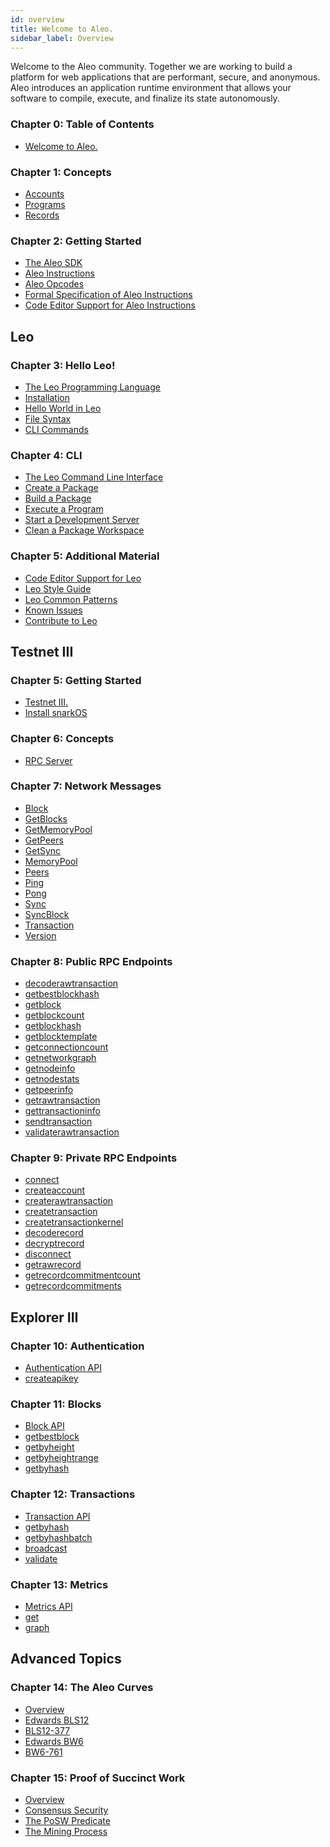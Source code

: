 ```yaml
---
id: overview
title: Welcome to Aleo.
sidebar_label: Overview
---
```


<!----------------------------------------------------------------------------->
<!-------------------- THIS MARKDOWN FILE IS AUTOGENERATED -------------------->
<!----------------------------------------------------------------------------->

Welcome to the Aleo community. Together we are working to build a platform for web applications that are
performant, secure, and anonymous. Aleo introduces an application runtime environment that allows your software
to compile, execute, and finalize its state autonomously.

<!-- markdown-link-check-disable -->
### Chapter 0: Table of Contents

- [Welcome to Aleo.](./00_overview.md)


### Chapter 1: Concepts

- [Accounts](./concepts/00_accounts.md)
- [Programs](./concepts/01_programs.md)
- [Records](./concepts/02_records.md)

[//]: # (- [Transactions]&#40;./concepts/03_transactions.md&#41;)

[//]: # (- [Blocks]&#40;./concepts/04_blocks.md&#41;)

[//]: # (- [Consensus]&#40;./concepts/05_consensus.md&#41;)

[//]: # (- [Glossary]&#40;./concepts/06_glossary.md&#41;)

### Chapter 2: Getting Started
- [The Aleo SDK](./aleo/00_overview.md)
- [Aleo Instructions](./aleo/01_tour.md)
- [Aleo Opcodes](./aleo/03_opcodes.md)
- [Formal Specification of Aleo Instructions](./aleo/04_specification.md)
- [Code Editor Support for Aleo Instructions](./aleo/05_tooling.md)

## Leo


### Chapter 3: Hello Leo!
- [The Leo Programming Language](./leo/getting_started/00_overview.md)
- [Installation](./leo/getting_started/01_installation.md)
- [Hello World in Leo](./leo/getting_started/02_hello_world.md)
- [File Syntax](./leo/getting_started/03_syntax.md)
- [CLI Commands](./leo/getting_started/04_cli.md)


[//]: # ()
[//]: # (### Chapter 4: Language)

[//]: # (- [A Flying Tour of Leo]&#40;./leo/language/00_flying_tour.md&#41;)

[//]: # (- [Layout of a Leo Program]&#40;./leo/language/01_layout.md&#41;)

[//]: # (- [Defining Variables]&#40;./leo/language/02_variables.md&#41;)

[//]: # (- [Data Types and Values]&#40;./leo/language/03_types.md&#41;)

[//]: # (- [Arrays]&#40;./leo/language/04_arrays_and_tuples.md&#41;)

[//]: # (- [Operators]&#40;./leo/language/05_operators.md&#41;)

[//]: # (- [Statements]&#40;./leo/language/06_statements.md&#41;)

[//]: # (- [Functions]&#40;./leo/language/07_functions.md&#41;)

[//]: # (- [Leo Inputs]&#40;./leo/language/08_inputs.md&#41;)

[//]: # (- [Circuits]&#40;./leo/language/09_circuits.md&#41;)

[//]: # (- [Imports]&#40;./leo/language/10_imports.md&#41;)

[//]: # (- [Console Functions]&#40;./leo/language/11_console.md&#41;)

[//]: # (- [Writing Tests]&#40;./leo/language/12_tests.md&#41;)

[//]: # (- [Lexical Structure]&#40;./leo/language/13_lexical.md&#41;)

[//]: # ()

### Chapter 4: CLI

- [The Leo Command Line Interface](./leo/cli/00_overview.md)
- [Create a Package](./leo/cli/01_new.md)
- [Build a Package](./leo/cli/02_build.md)
- [Execute a Program](./leo/cli/03_run.md)
- [Start a Development Server](./leo/cli/04_node.md)
- [Clean a Package Workspace](./leo/cli/05_clean.md)

### Chapter 5: Additional Material

- [Code Editor Support for Leo](./leo/additional_material/00_tooling.md)
- [Leo Style Guide](./leo/additional_material/01_style.md)
- [Leo Common Patterns](./leo/additional_material/02_common.md)
- [Known Issues](./leo/additional_material/03_bugs.md)
- [Contribute to Leo](./leo/additional_material/04_contributing.md)

## Testnet III

### Chapter 5: Getting Started

- [Testnet III.](./testnet/getting_started/00_overview.md)
- [Install snarkOS](./testnet/getting_started/01_installation.md)


### Chapter 6: Concepts

- [RPC Server](./testnet/concepts/00_rpc_server.md)


### Chapter 7: Network Messages

- [Block](./testnet/network_messages/00_block.md)
- [GetBlocks](./testnet/network_messages/01_get_blocks.md)
- [GetMemoryPool](./testnet/network_messages/02_get_memory_pool.md)
- [GetPeers](./testnet/network_messages/03_get_peers.md)
- [GetSync](./testnet/network_messages/04_get_sync.md)
- [MemoryPool](./testnet/network_messages/05_memory_pool.md)
- [Peers](./testnet/network_messages/06_peers.md)
- [Ping](./testnet/network_messages/07_ping.md)
- [Pong](./testnet/network_messages/08_pong.md)
- [Sync](./testnet/network_messages/09_sync.md)
- [SyncBlock](./testnet/network_messages/10_sync_block.md)
- [Transaction](./testnet/network_messages/11_transaction.md)
- [Version](./testnet/network_messages/12_version.md)


### Chapter 8: Public RPC Endpoints

- [decoderawtransaction](./testnet/public_endpoints/00_decoderawtransaction.md)
- [getbestblockhash](./testnet/public_endpoints/01_getbestblockhash.md)
- [getblock](./testnet/public_endpoints/02_getblock.md)
- [getblockcount](./testnet/public_endpoints/03_getblockcount.md)
- [getblockhash](./testnet/public_endpoints/04_getblockhash.md)
- [getblocktemplate](./testnet/public_endpoints/05_getblocktemplate.md)
- [getconnectioncount](./testnet/public_endpoints/06_getconnectioncount.md)
- [getnetworkgraph](./testnet/public_endpoints/07_getnetworkgraph.md)
- [getnodeinfo](./testnet/public_endpoints/08_getnodeinfo.md)
- [getnodestats](./testnet/public_endpoints/09_getnodestats.md)
- [getpeerinfo](./testnet/public_endpoints/10_getpeerinfo.md)
- [getrawtransaction](./testnet/public_endpoints/11_getrawtransaction.md)
- [gettransactioninfo](./testnet/public_endpoints/12_gettransactioninfo.md)
- [sendtransaction](./testnet/public_endpoints/13_sendtransaction.md)
- [validaterawtransaction](./testnet/public_endpoints/14_validaterawtransaction.md)


### Chapter 9: Private RPC Endpoints

- [connect](./testnet/private_endpoints/00_connect.md)
- [createaccount](./testnet/private_endpoints/01_createaccount.md)
- [createrawtransaction](./testnet/private_endpoints/02_createrawtransaction.md)
- [createtransaction](./testnet/private_endpoints/03_createtransaction.md)
- [createtransactionkernel](./testnet/private_endpoints/04_createtransactionkernel.md)
- [decoderecord](./testnet/private_endpoints/05_decoderecord.md)
- [decryptrecord](./testnet/private_endpoints/06_decryptrecord.md)
- [disconnect](./testnet/private_endpoints/07_disconnect.md)
- [getrawrecord](./testnet/private_endpoints/08_getrawrecord.md)
- [getrecordcommitmentcount](./testnet/private_endpoints/09_getrecordcommitmentcount.md)
- [getrecordcommitments](./testnet/private_endpoints/10_getrecordcommitments.md)


## Explorer III

### Chapter 10: Authentication

- [Authentication API](./explorer/authentication/00_authentication_api.md)
- [createapikey](./explorer/authentication/01_createapikey.md)


### Chapter 11: Blocks

- [Block API](./explorer/blocks/00_block_api.md)
- [getbestblock](./explorer/blocks/01_getbestblock.md)
- [getbyheight](./explorer/blocks/02_getbyheight.md)
- [getbyheightrange](./explorer/blocks/03_getbyheightrange.md)
- [getbyhash](./explorer/blocks/04_getbyhash.md)


### Chapter 12: Transactions

- [Transaction API](./explorer/transactions/00_transaction_api.md)
- [getbyhash](./explorer/transactions/01_getbyhash.md)
- [getbyhashbatch](./explorer/transactions/02_getbyhashbatch.md)
- [broadcast](./explorer/transactions/03_broadcast.md)
- [validate](./explorer/transactions/04_validate.md)


### Chapter 13: Metrics

- [Metrics API](./explorer/metrics/00_metrics_api.md)
- [get](./explorer/metrics/01_get.md)
- [graph](./explorer/metrics/02_graph.md)


## Advanced Topics

### Chapter 14: The Aleo Curves

- [Overview](./advanced/the_aleo_curves/00_overview.md)
- [Edwards BLS12](./advanced/the_aleo_curves/01_edwards_bls12.md)
- [BLS12-377](./advanced/the_aleo_curves/02_bls12-377.md)
- [Edwards BW6](./advanced/the_aleo_curves/03_edwards_bw6.md)
- [BW6-761](./advanced/the_aleo_curves/04_bw6-761.md)


### Chapter 15: Proof of Succinct Work

- [Overview](./advanced/posw/00_overview.md)
- [Consensus Security](./advanced/posw/01_consensus_security.md)
- [The PoSW Predicate](./advanced/posw/02_posw_predicate.md)
- [The Mining Process](./advanced/posw/03_mining.md)


<!-- markdown-link-check-enable -->